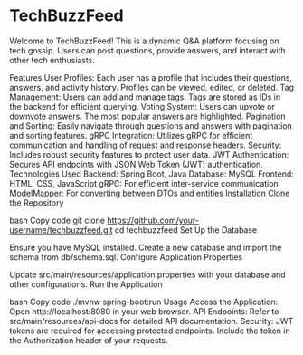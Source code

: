 # TechBuzzFeed
Welcome to TechBuzzFeed! This is a dynamic Q&A platform focusing on tech gossip. Users can post questions, provide answers, and interact with other tech enthusiasts.

Features
User Profiles: Each user has a profile that includes their questions, answers, and activity history. Profiles can be viewed, edited, or deleted.
Tag Management: Users can add and manage tags. Tags are stored as IDs in the backend for efficient querying.
Voting System: Users can upvote or downvote answers. The most popular answers are highlighted.
Pagination and Sorting: Easily navigate through questions and answers with pagination and sorting features.
gRPC Integration: Utilizes gRPC for efficient communication and handling of request and response headers.
Security: Includes robust security features to protect user data.
JWT Authentication: Secures API endpoints with JSON Web Token (JWT) authentication.
Technologies Used
Backend: Spring Boot, Java
Database: MySQL
Frontend: HTML, CSS, JavaScript
gRPC: For efficient inter-service communication
ModelMapper: For converting between DTOs and entities
Installation
Clone the Repository

bash
Copy code
git clone https://github.com/your-username/techbuzzfeed.git
cd techbuzzfeed
Set Up the Database

Ensure you have MySQL installed.
Create a new database and import the schema from db/schema.sql.
Configure Application Properties

Update src/main/resources/application.properties with your database and other configurations.
Run the Application

bash
Copy code
./mvnw spring-boot:run
Usage
Access the Application: Open http://localhost:8080 in your web browser.
API Endpoints: Refer to src/main/resources/api-docs for detailed API documentation.
Security: JWT tokens are required for accessing protected endpoints. Include the token in the Authorization header of your requests.

